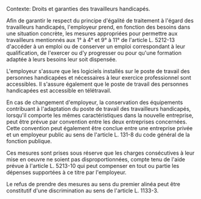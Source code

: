 Contexte: Droits et garanties des travailleurs handicapés.

Afin de garantir le respect du principe d'égalité de traitement à l'égard des travailleurs handicapés, l'employeur prend, en fonction des besoins dans une situation concrète, les mesures appropriées pour permettre aux travailleurs mentionnés aux 1° à 4° et 9° à 11° de l'article L. 5212-13 d'accéder à un emploi ou de conserver un emploi correspondant à leur qualification, de l'exercer ou d'y progresser ou pour qu'une formation adaptée à leurs besoins leur soit dispensée.

L'employeur s'assure que les logiciels installés sur le poste de travail des personnes handicapées et nécessaires à leur exercice professionnel sont accessibles. Il s'assure également que le poste de travail des personnes handicapées est accessible en télétravail.

En cas de changement d'employeur, la conservation des équipements contribuant à l'adaptation du poste de travail des travailleurs handicapés, lorsqu'il comporte les mêmes caractéristiques dans la nouvelle entreprise, peut être prévue par convention entre les deux entreprises concernées. Cette convention peut également être conclue entre une entreprise privée et un employeur public au sens de l'article L. 131-8 du code général de la fonction publique.

Ces mesures sont prises sous réserve que les charges consécutives à leur mise en oeuvre ne soient pas disproportionnées, compte tenu de l'aide prévue à l'article L. 5213-10 qui peut compenser en tout ou partie les dépenses supportées à ce titre par l'employeur.

Le refus de prendre des mesures au sens du premier alinéa peut être constitutif d'une discrimination au sens de l'article L. 1133-3.